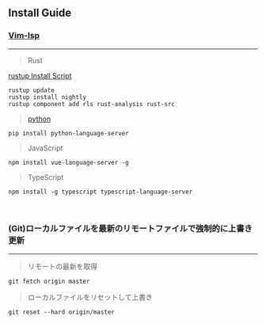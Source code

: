## Install Guide


### [Vim-lsp](https://github.com/prabirshrestha/vim-lsp)
---

> Rust

[rustup Install Script](https://rustup.rs/)
```shell
rustup update
rustup install nightly
rustup component add rls rust-analysis rust-src
```

>[python](https://github.com/palantir/python-language-server)
```shell
pip install python-language-server
```

> JavaScript
```shell
npm install vue-language-server -g
```

> TypeScript
```shell
npm install -g typescript typescript-language-server
```
<br>

### (Git)ローカルファイルを最新のリモートファイルで強制的に上書き更新
---
>リモートの最新を取得

```git fetch origin master```

>ローカルファイルをリセットして上書き

```git reset --hard origin/master```


